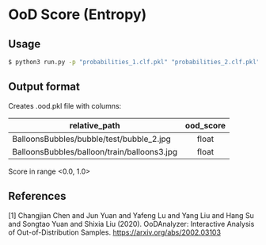 # OoD Score (Entropy)



## Usage

```bash
$ python3 run.py -p "probabilities_1.clf.pkl" "probabilities_2.clf.pkl" "probabilities_n.clf.pkl"
```


## Output format

Creates .ood.pkl file with columns: 

| relative_path                               | ood_score |
|---------------------------------------------|:---------:|
| BalloonsBubbles/bubble/test/bubble_2.jpg    |   float   |
| BalloonsBubbles/balloon/train/balloons3.jpg |   float   |

Score in range <0.0, 1.0>

## References
<a id="1">[1]</a> 
Changjian Chen and Jun Yuan and Yafeng Lu and Yang Liu and Hang Su and Songtao Yuan and Shixia Liu (2020). 
OoDAnalyzer: Interactive Analysis of Out-of-Distribution Samples. https://arxiv.org/abs/2002.03103